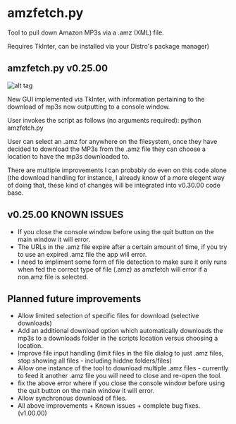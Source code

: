 amzfetch.py
===========

Tool to pull down Amazon MP3s via a .amz (XML) file.

Requires TkInter, can be installed via your Distro's package manager)

amzfetch.py v0.25.00
------------------------------------

![alt tag](http://leigh-burton.com/code/amzfetch/v0.25.00.png)

New GUI implemented via TkInter, with information pertaining to the download of mp3s now outputting to a console window.

User invokes the script as follows (no arguments required):
    python amzfetch.py
    
User can select an .amz for anywhere on the filesystem, once they have decided to download the MP3s from the .amz file they can choose a location to have the mp3s downloaded to.

There are multiple improvements I can probably do even on this code alone (the download handling for instance, I already know of a more elegent way of doing that, these kind of changes will be integrated into v0.30.00 code base.

v0.25.00 KNOWN ISSUES
---------------------

* If you close the console window before using the quit button on the main window it will error.
* The URLs in the .amz file expire after a certain amount of time, if you try to use an expired .amz file the app will error.
* I need to impliment some form of file detection to make sure it only runs when fed the correct type of file (.amz) as amzfetch will error if a non.amz file is selected.

Planned future improvements
---------------------------

* Allow limited selection of specific files for download (selective downloads)
* Add an additional download option which automatically downloads the mp3s to a downloads folder in the scripts location versus choosing a location.
* Improve file input handling (limit files in the file dialog to just .amz files, stop showing all files - including hiddne folders/files)
* Allow one instance of the tool to download multiple .amz files - currently to feed it another .amz file you will need to close and re-open the tool.
* fix the above error where if you close the console window before using the quit button on the main window it will error.
* Allow synchronous download of files.
* All above improvements + Known issues + complete bug fixes. (v1.00.00)

